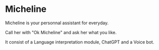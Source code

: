 # Micheline

Micheline is your personnal assistant for everyday.

Call her with "Ok Micheline" and ask her what you like.

It consist of a Language interpretation module, ChatGPT and a Voice bot.
